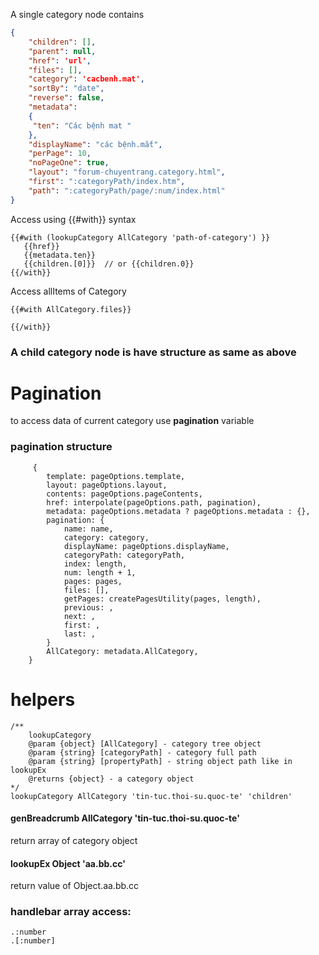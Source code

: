 A single category node contains
```json
{
    "children": [],
    "parent": null,
    "href": 'url',
    "files": [],
    "category": 'cacbenh.mat',	
    "sortBy": "date",
    "reverse": false,
    "metadata": 
    {
	 "ten": "Các bệnh mat "
    },
    "displayName": "các bệnh.mắt",
    "perPage": 10,
    "noPageOne": true,
    "layout": "forum-chuyentrang.category.html",
    "first": ":categoryPath/index.htm",
    "path": ":categoryPath/page/:num/index.html"
}
```
Access using {{#with}} syntax
```
{{#with (lookupCategory AllCategory 'path-of-category') }}
   {{href}}
   {{metadata.ten}}
   {{children.[0]}}  // or {{children.0}}
{{/with}}
```

Access allItems of Category
```
{{#with AllCategory.files}}

{{/with}}
```
### A child category node is have structure as same as above
# Pagination
to access data of current category use **pagination** variable
### pagination structure
```
	 {
		template: pageOptions.template,
		layout: pageOptions.layout,
		contents: pageOptions.pageContents,
		href: interpolate(pageOptions.path, pagination),
		metadata: pageOptions.metadata ? pageOptions.metadata : {},
		pagination: {
			name: name,
			category: category,
			displayName: pageOptions.displayName,
			categoryPath: categoryPath,
			index: length,
			num: length + 1,
			pages: pages,
			files: [],
			getPages: createPagesUtility(pages, length),
			previous: ,
			next: ,
			first: ,
			last: ,
		}
		AllCategory: metadata.AllCategory,		
	}
```

# helpers
```
/**
    lookupCategory
    @param {object} [AllCategory] - category tree object
    @param {string} [categoryPath] - category full path
    @param {string} [propertyPath] - string object path like in lookupEx
    @returns {object} - a category object
*/
lookupCategory AllCategory 'tin-tuc.thoi-su.quoc-te' 'children'
```

#### genBreadcrumb AllCategory 'tin-tuc.thoi-su.quoc-te'
return array of category object

#### lookupEx Object 'aa.bb.cc'
return value of Object.aa.bb.cc

### handlebar array access:
	.:number
	.[:number]

		
